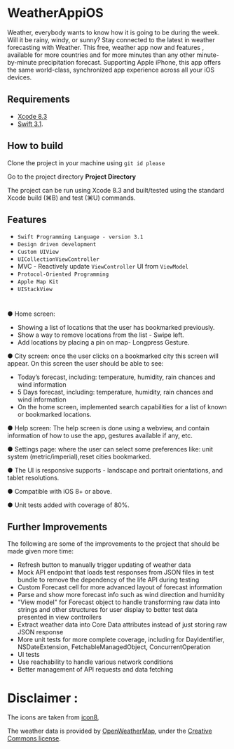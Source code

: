 # WeatherAppiOS
Weather, everybody wants to know how it is going to be during the week. Will it be rainy, windy, or sunny?
Stay connected to the latest in weather forecasting with  Weather. This free, weather app now and features , available for more countries and for more minutes than any other minute-by-minute precipitation forecast. Supporting Apple iPhone, this app offers the same world-class, synchronized app experience across all your iOS devices.
## Requirements

* [Xcode 8.3](https://developer.apple.com/xcode/)
* [Swift 3.1](https://github.com/apple/swift).

## How to build

Clone the project in your machine using ``git id please``

Go to the project directory **Project Directory**

The project can be run using Xcode 8.3 and built/tested using the standard Xcode build (⌘B) and test (⌘U) commands.

## Features
* `Swift Programming Language - version 3.1`
* `Design driven development`  
* `Custom UIView`
* `UICollectionViewController`
* MVC - Reactively update `ViewController` UI from `ViewModel`
* `Protocol-Oriented Programming `
* `Apple Map Kit`
* `UIStackView`
#
● Home screen:
- Showing a list of locations that the user has bookmarked previously.
- Show a way to remove locations from the list - Swipe left.
- Add locations by placing a pin on map- Longpress Gesture.

● City screen: once the user clicks on a bookmarked city this screen will appear. On this screen the user should be able to see:
- Today’s forecast, including: temperature, humidity, rain chances and wind information
- 5 Days forecast, including: temperature, humidity, rain chances and wind information
- On the home screen, implemented search capabilities for a list of known or bookmarked locations.

● Help screen: The help screen is done using a webview, and contain information of how to use the app, gestures available if any, etc.

● Settings page: where the user can select some preferences like: unit system
(metric/imperial),reset cities bookmarked.

● The UI is responsive supports - landscape and portrait orientations, and tablet resolutions.

● Compatible with iOS 8+ or above.

● Unit tests added with coverage of 80%.

## Further Improvements

The following are some of the improvements to the project that should be made given more time:
- Refresh button to manually trigger updating of weather data
- Mock API endpoint that loads test responses from JSON files in test bundle to remove the dependency of the life API during testing
- Custom Forecast cell for more advanced layout of forecast information
- Parse and show more forecast info such as wind direction and humidity
- "View model" for Forecast object to handle transforming raw data into strings and other structures for user display to better test data presented in view controllers
- Extract weather data into Core Data attributes instead of just storing raw JSON response
- More unit tests for more complete coverage, including for DayIdentifier, NSDateExtension, FetchableManagedObject, ConcurrentOperation
- UI tests
- Use reachability to handle various network conditions
- Better management of API requests and data fetching
# Disclaimer :
The icons are taken from [icon8](https://icons8.com),

The weather data is provided by [OpenWeatherMap](http://openweathermap.org/), under the [Creative Commons license](http://creativecommons.org/licenses/by-sa/2.0/).

